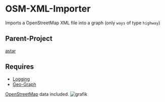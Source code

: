 # OSM-XML-Importer

Imports a OpenStreetMap XML file into a graph (only `ways` of type `highway`)

## Parent-Project
[astar](https://github.com/C9Glax/astar)

## Requires

- [Logging](https://github.com/C9Glax/Logging)
- [Geo-Graph](https://github.com/C9Glax/Geo-Graph)

[OpenStreetMap](https://www.openstreetmap.org/) data included.
![grafik](https://user-images.githubusercontent.com/13404778/167040930-1a216ecb-c36d-4a19-8afc-310c06d2784e.png)
